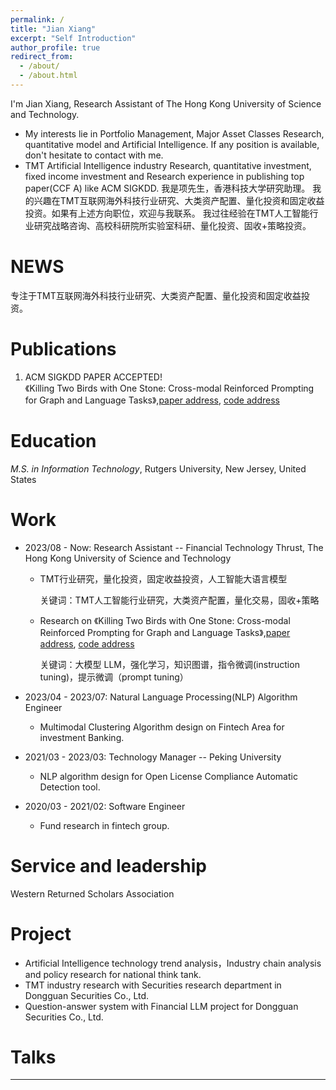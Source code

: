 ```yaml
---
permalink: /
title: "Jian Xiang"
excerpt: "Self Introduction"
author_profile: true
redirect_from: 
  - /about/
  - /about.html
---
```


I'm Jian Xiang, Research Assistant of The Hong Kong University of Science and Technology.

* My interests lie in Portfolio Management, Major Asset Classes Research, quantitative model and Artificial Intelligence. If any position is available, don't hesitate to contact with me.
*  TMT Artificial Intelligence industry Research, quantitative investment, fixed income investment and Research experience in publishing top paper(CCF A) like ACM SIGKDD.
我是项先生，香港科技大学研究助理。
我的兴趣在TMT互联网海外科技行业研究、大类资产配置、量化投资和固定收益投资。如果有上述方向职位，欢迎与我联系。
我过往经验在TMT人工智能行业研究战略咨询、高校科研院所实验室科研、量化投资、固收+策略投资。
 
NEWS
======
专注于TMT互联网海外科技行业研究、大类资产配置、量化投资和固定收益投资。

Publications 
======
1. ACM SIGKDD PAPER ACCEPTED!    
   《Killing Two Birds with One Stone: Cross-modal Reinforced Prompting for Graph and Language Tasks》,[paper address](https://dl.acm.org/doi/10.1145/3637528.3671742), [code address](https://github.com/JohnJiang12138/CMRP)


Education 
======
*M.S. in Information Technology*, Rutgers University, New Jersey, United States

Work
======
* 2023/08 - Now: Research Assistant -- Financial Technology Thrust, The Hong Kong University of Science and Technology
  * TMT行业研究，量化投资，固定收益投资，人工智能大语言模型 
    
    关键词：TMT人工智能行业研究，大类资产配置，量化交易，固收+策略
  * Research on 《Killing Two Birds with One Stone: Cross-modal Reinforced Prompting for Graph and Language Tasks》,[paper address](https://dl.acm.org/doi/10.1145/3637528.3671742), [code address](https://github.com/JohnJiang12138/CMRP)
    
    关键词：大模型 LLM，强化学习，知识图谱，指令微调(instruction tuning)，提示微调（prompt tuning）

* 2023/04 - 2023/07: Natural Language Processing(NLP) Algorithm Engineer 
  * Multimodal Clustering Algorithm design on Fintech Area for investment Banking.
  
* 2021/03 - 2023/03: Technology Manager -- Peking University
  * NLP algorithm design for Open License Compliance Automatic Detection tool.

* 2020/03 - 2021/02: Software Engineer 
  * Fund research in fintech group.

Service and leadership
======
Western Returned Scholars Association

Project
======
* Artificial Intelligence technology trend analysis，Industry chain analysis and policy research for national think tank.
* TMT industry research with Securities research department in Dongguan Securities Co., Ltd.
* Question-answer system with Financial LLM project for Dongguan Securities Co., Ltd.


Talks
======


------
